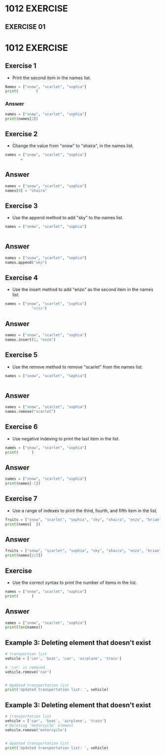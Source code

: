 # 1012 EXERCISE
## EXERCISE 01
# 1012 EXERCISE
## Exercise 1
- Print the second item in the names list.
```python
Names = ["snow", "scarlet", "sophia"]
print(        )
```
### Answer
```python
names = ["snow", "scarlet", "sophia"]
print(names[2])
```
## Exercise 2
- Change the value from "snow" to "shaira", in the names list.
```python
names = ["snow", "scarlet", "sophia"]
       =    
```       
## Answer
```python
names = ["snow", "scarlet", "sophia"]
names[0] = "shaira"
```
## Exercise 3
- Use the append method to add "sky" to the names list.
```python
names = ["snow", "scarlet", "sophia"]
              
```
## Answer
```python
names = ["snow", "scarlet", "sophia"]
names.append("sky")
```
## Exercise 4
- Use the insert method to add "enzo" as the second item in the names list.
```python
names = ["snow", "scarlet", "sophia"]
            "enzo")
```
## Answer
```python
names = ["snow", "scarlet", "sophia"]
names.insert(1, "enzo")
```
## Exercise 5
- Use the remove method to remove "scarlet" from the names list.
```python
names = ["snow", "scarlet", "sophia"]
                  
```
## Answer
```python
names = ["snow", "scarlet", "sophia"]
names.remove("scarlet")
```
## Exercise 6
- Use negative indexing to print the last item in the list.
```python
names = ["snow", "scarlet", "sophia"]
print(      )
```
## Answer
```python
names = ["snow", "scarlet", "sophia"]
print(names[-1])
```
## Exercise 7
- Use a range of indexes to print the third, fourth, and fifth item in the list.
```python
fruits = ["snow", "scarlet", "sophia", "sky", "shaira", "enzo", "brian"]
print(names[  ])
```
## Answer
```python
fruits = ["snow", "scarlet", "sophia", "sky", "shaira", "enzo", "brian"]
print(names[2:5])
```
## Exercise
- Use the correct syntax to print the number of items in the list.
```python
names = ["snow", "scarlet", "sophia"]
print(      )
```
## Answer
```python
names = ["snow", "scarlet", "sophia"]
print(len(names))
```
## Example 3: Deleting element that doesn't exist
```python
# transportion list
vehicle = ['car', 'boat', 'car', 'airplane', 'train']

# 'car' is removed
vehicle.remove('car')


# Updated transportation list
print('Updated transportation list: ', vehicle)
```
## Example 3: Deleting element that doesn't exist
```python
# transportation list
vehicle = ['car', 'boat', 'airplane', 'train']
# Deleting 'motorcycle' element
vehicle.remove('motorcycle')


# Updated transportation list
print('Updated transportation list: ', vehicle)
```












